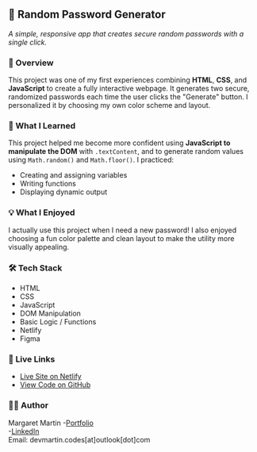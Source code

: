 ## 🔐 Random Password Generator

*A simple, responsive app that creates secure random passwords with a single click.*

### 📍 Overview

This project was one of my first experiences combining **HTML**, **CSS**, and **JavaScript** to create a fully interactive webpage. It generates two secure, randomized passwords each time the user clicks the "Generate" button. I personalized it by choosing my own color scheme and layout.

### 🧠 What I Learned

This project helped me become more confident using **JavaScript to manipulate the DOM** with `.textContent`, and to generate random values using `Math.random()` and `Math.floor()`. I practiced:
- Creating and assigning variables  
- Writing functions  
- Displaying dynamic output

### 💡 What I Enjoyed

I actually use this project when I need a new password! I also enjoyed choosing a fun color palette and clean layout to make the utility more visually appealing.

### 🛠 Tech Stack

- HTML  
- CSS  
- JavaScript  
- DOM Manipulation  
- Basic Logic / Functions  
- Netlify  
- Figma  

### 🔗 Live Links

- [Live Site on Netlify](https://glistening-cuchufli-71c0a5.netlify.app/)  
- [View Code on GitHub](https://github.com/martymar-beep/Random-Password-Generator)

### 🙋‍♀️ Author

Margaret Martin 
-[Portfolio](https://astounding-muffin-e43077.netlify.app/)  
-[LinkedIn](https://www.linkedin.com/in/margaret-martin-55807438/)   
Email: devmartin.codes\[at]outlook\[dot]com
